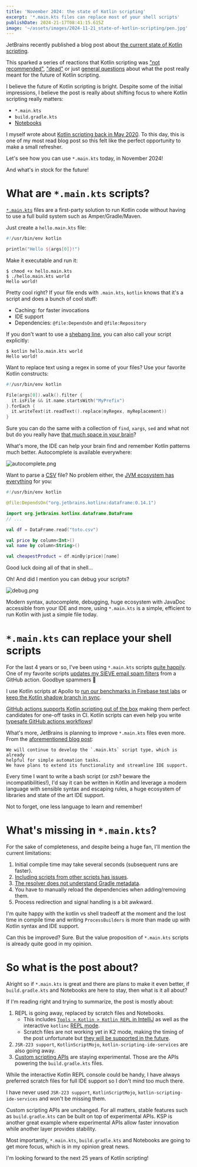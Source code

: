 ```yaml
---
title: 'November 2024: the state of Kotlin scripting'
excerpt: '*.main.kts files can replace most of your shell scripts'
publishDate: 2024-21-17T08:41:15.615Z
image: '~/assets/images/2024-11-21_state-of-kotlin-scripting/pen.jpg'
---
```


JetBrains recently published a blog post about [the current state of Kotlin scripting](https://blog.jetbrains.com/kotlin/2024/11/state-of-kotlin-scripting-2024/).

This sparked a series of reactions that Kotlin scripting was ["not recommended"](https://x.com/androiddevnotes/status/1859061750567407652), ["dead"](https://www.reddit.com/r/Kotlin/comments/1gv4j8j/comment/ly06lyj/) or just [general questions](https://bsky.app/profile/gakisstylianos.bsky.social/post/3lbd4jvmycc2i) about what the post really meant for the future of Kotlin scripting.

I believe the future of Kotlin scripting is bright. Despite some of the initial impressions, I believe the post is really about shifting focus to where Kotlin scripting really matters:

- `*.main.kts`
- `build.gradle.kts`
- [Notebooks](https://kotlinlang.org/docs/kotlin-notebook-overview.html)

I myself wrote about [Kotlin scripting back in May 2020](https://mbonnin.medium.com/may-2020-the-state-of-kotlin-scripting-99cb6cc57db1). To this day, this is one of my most read blog post so this felt like the perfect opportunity to make a small refresher.

Let's see how you can use `*.main.kts` today, in November 2024! 

And what's in stock for the future!

# What are `*.main.kts` scripts?

[`*.main.kts`](https://github.com/Kotlin/kotlin-script-examples/blob/master/jvm/main-kts/MainKts.md) files are a first-party solution to run Kotlin code without having to use a full build system such as Amper/Gradle/Maven.

Just create a `hello.main.kts` file:

```kotlin
#!/usr/bin/env kotlin

println("Hello ${args[0]}!")
```

Make it executable and run it:

```
$ chmod +x hello.main.kts
$ ./hello.main.kts world
Hello world!
```

Pretty cool right? If your file ends with `.main.kts`, `kotlin` knows that it's a script and does a bunch of cool stuff:

- Caching: for faster invocations
- IDE support
- Dependencies: `@file:DependsOn` and `@file:Repository`

If you don't want to use a [shebang line](<https://en.wikipedia.org/wiki/Shebang_(Unix)>), you can also call your script explicitly:

```
$ kotlin hello.main.kts world
Hello world!
```

Want to replace text using a regex in some of your files? Use your favorite Kotlin constructs:

```kotlin
#!/usr/bin/env kotlin

File(args[0]).walk().filter {
  it.isFile && it.name.startsWith("MyPrefix")
}.forEach {
  it.writeText(it.readText().replace(myRegex, myReplacement))
}
```

Sure you can do the same with a collection of `find`, `xargs`, `sed` and what not but do you really have [that much space in your brain](https://i.imgflip.com/9b4rt3.jpg)?

What's more, the IDE can help your brain find and remember Kotlin patterns much better. Autocomplete is available everywhere:

![autocomplete.png](../../assets/images/2024-11-21_state-of-kotlin-scripting/autocomplete.png)

Want to parse a [CSV](https://en.wikipedia.org/wiki/Comma-separated_values) file? No problem either, the [JVM ecosystem has everything](https://central.sonatype.com/artifact/org.jetbrains.kotlinx/dataframe/0.14.1/overview) for you:

```kotlin
#!/usr/bin/env kotlin

@file:DependsOn("org.jetbrains.kotlinx:dataframe:0.14.1")

import org.jetbrains.kotlinx.dataframe.DataFrame
// ...

val df = DataFrame.read("toto.csv")

val price by column<Int>()
val name by column<String>()

val cheapestProduct = df.minBy(price)[name]
```

Good luck doing all of that in shell...

Oh! And did I mention you can debug your scripts?

![debug.png](../../assets/images/2024-11-21_state-of-kotlin-scripting/debug.png)

Modern syntax, autocomplete, debugging, huge ecosystem with JavaDoc accessible from your IDE and more, using `*.main.kts` is a simple, efficient to run Kotlin with just a simple file today.

# `*.main.kts` can replace your shell scripts

For the last 4 years or so, I've been using `*.main.kts` scripts [quite happily](https://github.com/martinbonnin/kscripts). One of my favorite scripts [updates my SIEVE email spam filters](https://gist.github.com/martinbonnin/b24d4d536952d6083139ea04b63cf4b4) from a GitHub action. Goodbye spammers 👋

I use Kotlin scripts at Apollo to [run our benchmarks in Firebase test labs](https://github.com/apollographql/apollo-kotlin/blob/fc9e9412ec7b084c6d03ecc14002d6748ed93231/scripts/run-benchmarks.main.kts) or [keep the Kotlin shadow branch in sync](https://github.com/apollographql/apollo-kotlin/blob/fc9e9412ec7b084c6d03ecc14002d6748ed93231/scripts/bump-kotlin-nightlies.main.kts).

[GitHub actions supports Kotlin scripting out of the box](https://github.com/actions/runner-images/issues/3687) making them perfect candidates for one-off tasks in CI. Kotlin scripts can even help you write [typesafe GitHub actions workflows](https://github.com/typesafegithub/github-workflows-kt/)!

What's more, JetBrains is planning to improve `*.main.kts` files even more. From the [aforementioned blog post](https://blog.jetbrains.com/kotlin/2024/11/state-of-kotlin-scripting-2024/#main.kts):

```
We will continue to develop the `.main.kts` script type, which is already
helpful for simple automation tasks.
We have plans to extend its functionality and streamline IDE support.
```

Every time I want to write a bash script (or zsh? beware the incompatibilities!), I'd say it can be written in Kotlin and leverage a modern language with sensible syntax and escaping rules, a huge ecosystem of libraries and state of the art IDE support. 

Not to forget, one less language to learn and remember!

# What's missing in `*.main.kts`?

For the sake of completeness, and despite being a huge fan, I'll mention the current limitations:

1. Initial compile time may take several seconds (subsequent runs are faster).
2. [Including scripts from other scripts has issues](https://youtrack.jetbrains.com/issue/KT-42101).
3. [The resolver does not understand Gradle metadata](https://youtrack.jetbrains.com/issue/KT-42775/Kotlin-Scripts-Gradle-metadata-support-for-dependencies-resolution).
4. You have to manually reload the dependencies when adding/removing them.
5. Process redirection and signal handling is a bit awkward. 

I'm quite happy with the kotlin vs shell tradeoff at the moment and the lost time in compile time and writing `ProcessBuilders` is more than made up with Kotlin syntax and IDE support.

Can this be improved? Sure. But the value proposition of `*.main.kts` scripts is already quite good in my opinion.

# So what is the post about?

Alright so if `*.main.kts` is great and there are plans to make it even better, if `build.gradle.kts` and Notebooks are here to stay, then what is it all about?

If I'm reading right and trying to summarize, the post is mostly about:

1. REPL is going away, replaced by scratch files and Notebooks.
   - This includes [`Tools > Kotlin > Kotlin REPL` in IntelliJ](https://youtrack.jetbrains.com/issue/KTIJ-30898/Kotlin-REPL-item-not-visible-in-Tools-Kotlin-menu-when-K2-mode-is-enabled#focus=Comments-27-11098359.0-0) as well as the interactive `kotlinc` [REPL mode](https://www.jetbrains.com/help/idea/kotlin-repl.html#kotlin-repl).
   - Scratch files are not working yet in K2 mode, making the timing of the post unfortunate but [they will be supported in the future](https://youtrack.jetbrains.com/issue/KTIJ-30385).
2. `JSR-223 support`, `KotlinScriptMojo`, `kotlin-scripting-ide-services` are also going away.
3. [Custom scripting APIs](https://kotlinlang.org/docs/custom-script-deps-tutorial.html) are staying experimental. Those are the APIs powering the `build.gradle.kts` files.

While the interactive Kotlin REPL console could be handy, I have always preferred scratch files for full IDE support so I don't mind too much there.

I have never used `JSR-223 support`, `KotlinScriptMojo`, `kotlin-scripting-ide-services` and won't be missing them.

Custom scripting APIs are unchanged. For all matters, stable features such as `build.gradle.kts` can be built on top of experimental APIs. KSP is another great example where experimental APIs allow faster innovation while another layer provides stability.

Most importantly, `*.main.kts`, `build.gradle.kts` and Notebooks are going to get more focus, which is in my opinion great news.

I'm looking forward to the next 25 years of Kotlin scripting!
